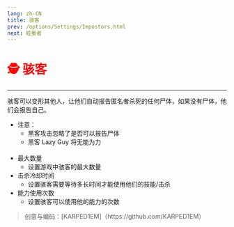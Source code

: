 ```yaml
---
lang: zh-CN
title: 骇客
prev: /options/Settings/Impostors.html
next: 眩晕者
---
```


# <font color="red">🕵️ <b>骇客</b></font> <Badge text="Hindering" type="tip" vertical="middle"/>

***

骇客可以变形其他人，让他们自动报告匿名者杀死的任何尸体，如果没有尸体，他们会报告自己。<br>

- 注意：
  - 黑客攻击忽略了是否可以报告尸体
  - 黑客 Lazy Guy 将无能为力<br><br>
- 最大数量
  - 设置游戏中骇客的最大数量
- 击杀冷却时间
  - 设置骇客需要等待多长时间才能使用他们的技能/击杀
- 能力使用次数
  - 设置骇客可以使用他的能力的次数

> 创意与编码：[KARPED1EM]（https\://github.com/KARPED1EM）
